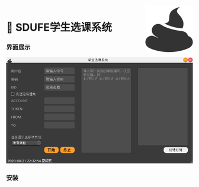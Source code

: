 <img src="/res/crap128.png" align="right">

# :memo: SDUFE学生选课系统
### 界面展示
![](/others/gui.png)

### 安装
